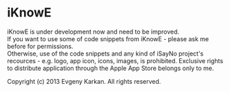 iKnowE
======

iKnowE is under development now and need to be improved.  
If you want to use some of code snippets from iKnowE - please ask me before for permissions.  
Otherwise, use of the code snippets and any kind of iSayNo project's recources - e.g. logo, app icon, icons, images, is prohibited. Exclusive rights to distribute application through the Apple App Store belongs only to me.

Copyright (c) 2013 Evgeny Karkan. All rights reserved.
